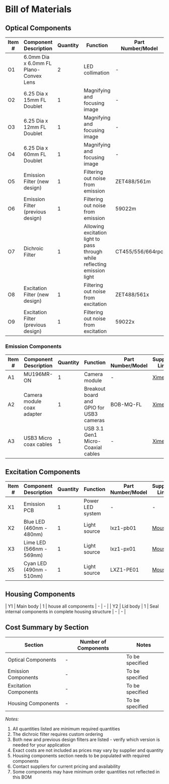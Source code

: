 # Bill of Materials

## Optical Components
| Item # | Component Description | Quantity | Function | Part Number/Model | Supplier Link |
|--------|---------------------|-----------|----------|------------------|---------------|
| O1 | 6.0mm Dia x 6.0mm FL Plano-Convex Lens | 2 | LED collimation | - | [Edmund Optics](https://www.edmundoptics.com/p/60mm-dia-x-60mm-fl-mgfsub2sub-coated-plano-convex-lens/5569/) |
| O2 | 6.25 Dia x 15mm FL Doublet | 1 | Magnifying and focusing image | - | [Edmund Optics](https://www.edmundoptics.com/p/625mm-dia-x-15mm-fl-mgfsub2sub-coated-achromatic-doublet-lens/2272/) |
| O3 | 6.25 Dia x 12mm FL Doublet | 1 | Magnifying and focusing image | - | [Edmund Optics](https://www.edmundoptics.com/p/625mm-dia-x-125mm-fl-mgfsub2sub-coated-achromatic-doublet-lens/2271/) |
| O4 | 6.25 Dia x 60mm FL Doublet | 1 | Magnifying and focusing image | - | [Edmund Optics](https://www.edmundoptics.com/p/625mm-dia-x-60mm-fl-mgfsub2sub-coated-achromatic-doublet-lens/5815/) |
| O5 | Emission Filter (new design) | 1 | Filtering out noise from emission | ZET488/561m | [Chroma](https://www.chroma.com/products/parts/zet488-561m) |
| O6 | Emission Filter (previous design) | 1 | Filtering out noise from emission | 59022m | [Chroma](https://www.chroma.com/products/parts/59022m) |
| O7 | Dichroic Filter | 1 | Allowing excitation light to pass through while reflecting emission light | CT455/556/664rpc | Custom Order |
| O8 | Excitation Filter (new design) | 1 | Filtering out noise from excitation | ZET488/561x | [Chroma](https://www.chroma.com/products/parts/zet488-561x) |
| O9 | Excitation Filter (previous design) | 1 | Filtering out noise from excitation | 59022x | [Chroma](https://www.chroma.com/products/parts/59022x) |

### Emission Components
| Item # | Component Description | Quantity | Function | Part Number/Model | Supplier Link |
|--------|---------------------|-----------|----------|------------------|---------------|
| A1 | MU196MR-ON | 1 | Camera module | - | [Ximea](https://www.ximea.com/products/miniature-compact/ximu-smallest-industrial-usb-cameras/onsemi-ar2020-usb3-mono-ximu-smallest-camera) |
| A2 | Camera module coax adapter | 1 | Breakout board and GPIO for USB3 cameras | BOB-MQ-FL | [Ximea](https://www.ximea.com/accessories/adapterboards/breakout-board-and-gpio-for-usb3-cameras) |
| A3 | USB3 Micro coax cables | 1 | USB 3.1 Gen1 Micro-Coaxial cables | - | [Ximea](https://www.ximea.com/accessories/cables/usb3-micro-coax-cable-25-cm) |

## Excitation Components
| Item # | Component Description | Quantity | Function | Part Number/Model | Supplier Link |
|--------|---------------------|-----------|----------|------------------|---------------|
| X1 | Emission PCB | 1 | Power LED system | - | - |
| X2 | Blue LED (460nm - 480nm) | 1 | Light source | lxz1-pb01 | [Mouser](https://www.mouser.com/ProductDetail/Lumileds/LXZ1-PB01?qs=7Vwje68bFtP7mJVEHF0omw%3D%3D) |
| X3 | Lime LED (566nm - 569nm) | 1 | Light source | lxz1-px01 | [Mouser](https://www.mouser.com/ProductDetail/Lumileds/LXZ1-PX01?qs=W988lRlZNbIugD4h8%2FoCRA%3D%3D) |
| X5 | Cyan LED (490nm - 510nm) | 1 | Light source | LXZ1-PE01 | [Mouser](https://www.mouser.com/ProductDetail/Lumileds/LXZ1-PE01?qs=7Vwje68bFtOXkijd79%2FPBQ%3D%3D) |

## Housing Components
| Y1 | Main body | 1 | house all components | - | - |
| Y2 | Lid body | 1 | Seal internal components in complete housing structure | - | - |

## Cost Summary by Section
| Section | Number of Components | Notes |
|---------|---------------------|--------|
| Optical Components | - | To be specified |
| Emission Components | - | To be specified |
| Excitation Components | - | To be specified |
| Housing Components | - | To be specified |

*Notes:*
1. All quantities listed are minimum required quantities
2. The dichroic filter requires custom ordering
3. Both new and previous design filters are listed - verify which version is needed for your application
4. Exact costs are not included as prices may vary by supplier and quantity
5. Housing components section needs to be populated with required components
6. Contact suppliers for current pricing and availability
7. Some components may have minimum order quantities not reflected in this BOM